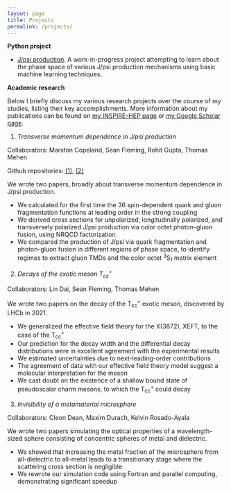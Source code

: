 ```yaml
---
layout: page
title: Projects
permalink: /projects/
---
```


**Python project**

- [J/psi production](J_psi_production_project.markdown).  A work-in-progress project attempting to learn about the phase space of various J/psi production mechanisms using basic machine learning techniques.


**Academic research**

Below I briefly discuss my various research projects over the course of my studies, listing their key accomplishments. More information about my publications can be found on [my INSPIRE-HEP page](https://inspirehep.net/authors/1920819) or [my Google Scholar page](https://scholar.google.com/citations?user=gZonGgEAAAAJ&hl=en).


1) *Transverse momentum dependence in J/psi production*

Collaborators: Marston Copeland, Sean Fleming, Rohit Gupta, Thomas Mehen

Github repositories: [(1)](https://github.com/reedhodges/JPsi_TMDFFs), [(2)](https://github.com/reedhodges/JPsi_Production_NRQCD)

We wrote two papers, broadly about transverse momentum dependence in J/psi production. 
- We calculated for the first time the 36 spin-dependent quark and gluon fragmentation functions at leading order in the strong coupling 
- We derived cross sections for unpolarized, longitudinally polarized, and transversely polarized J/psi production via color octet photon-gluon fusion, using NRQCD factorization
- We compared the production of J/psi via quark fragmentation and photon-gluon fusion in different regions of phase space, to identify regimes to extract gluon TMDs and the color octet <sup>3</sup>S<sub>1</sub> matrix element


2) *Decays of the exotic meson T<sub>cc</sub><sup>+</sup>*

Collaborators: Lin Dai, Sean Fleming, Thomas Mehen

We wrote two papers on the decay of the T<sub>cc</sub><sup>+</sup> exotic meson, discovered by LHCb in 2021. 
- We generalized the effective field theory for the X(3872), XEFT, to the case of the T<sub>cc</sub><sup>+</sup>  
- Our prediction for the decay width and the differential decay distributions were in excellent agreement with the experimental results
- We estimated uncertainties due to next-leading-order contributions
- The agreement of data with our effective field theory model suggest a molecular interpretation for the meson
- We cast doubt on the existence of a shallow bound state of pseudoscalar charm mesons, to which the T<sub>cc</sub><sup>+</sup> could decay


3) *Invisibility of a metamaterial microsphere*

Collaborators: Cleon Dean, Maxim Durach, Kelvin Rosado-Ayala

We wrote two papers simulating the optical properties of a wavelength-sized sphere consisting of concentric spheres of metal and dielectric.
- We showed that increasing the metal fraction of the microsphere from all-dielectric to all-metal leads to a transitionary stage where the scattering cross section is negligible
- We rewrote our simulation code using Fortran and parallel computing, demonstrating significant speedup

